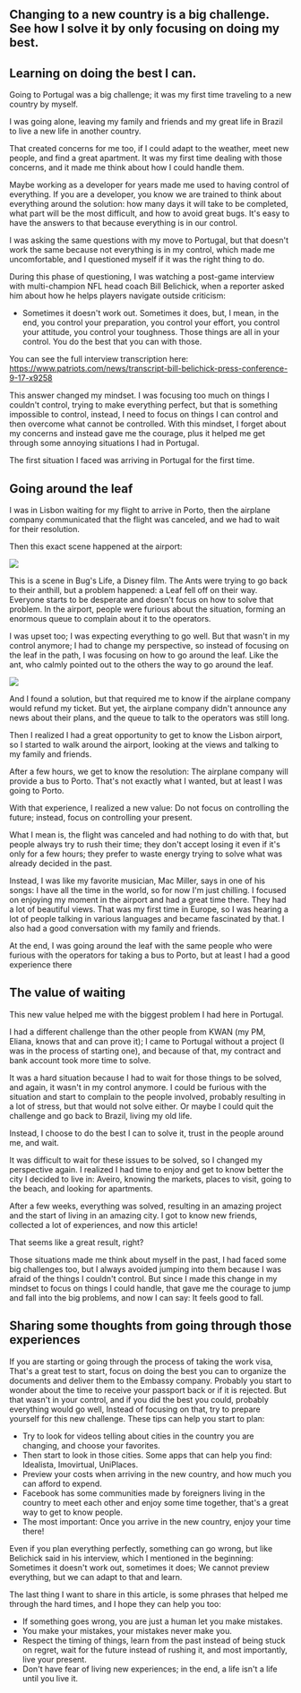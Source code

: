 ## Changing to a new country is a big challenge. See how I solve it by only focusing on doing my best.

## Learning on doing the best I can.
Going to Portugal was a big challenge; it was my first time traveling to a new country by myself.

I was going alone, leaving my family and friends and my great life in Brazil to live a new life in another country.

That created concerns for me too, if I could adapt to the weather, meet new people, and find a great apartment. It was my first time dealing with those concerns, and it made me think about how I could handle them.

Maybe working as a developer for years made me used to having control of everything. If you are a developer, you know we are trained to think about everything around the solution: how many days it will take to be completed, what part will be the most difficult, and how to avoid great bugs. It's easy to have the answers to that because everything is in our control.

I was asking the same questions with my move to Portugal, but that doesn't work the same because not everything is in my control, which made me uncomfortable, and I questioned myself if it was the right thing to do.
 
During this phase of questioning, I was watching a post-game interview with multi-champion NFL head coach Bill Belichick, when a reporter asked him about how he helps players navigate outside criticism:
 
- Sometimes it doesn't work out. Sometimes it does, but, I mean, in the end, you control your preparation, you control your effort, you control your attitude, you control your toughness. Those things are all in your control. You do the best that you can with those.

You can see the full interview transcription here: https://www.patriots.com/news/transcript-bill-belichick-press-conference-9-17-x9258

This answer changed my mindset. I was focusing too much on things I couldn't control, trying to make everything perfect, but that is something impossible to control, instead, I need to focus on things I can control and then overcome what cannot be controlled.
With this mindset, I forget about my concerns and instead gave me the courage, plus it helped me get through some annoying situations I had in Portugal.
 
The first situation I faced was arriving in Portugal for the first time.
 
## Going around the leaf
I was in Lisbon waiting for my flight to arrive in Porto, then the airplane company communicated that the flight was canceled, and we had to wait for their resolution.
 
Then this exact scene happened at the airport:

![](leaf_1.gif)
 
This is a scene in Bug's Life, a Disney film. The Ants were trying to go back to their anthill, but a problem happened: a Leaf fell off on their way. Everyone starts to be desperate and doesn't focus on how to solve that problem.
In the airport, people were furious about the situation, forming an enormous queue to complain about it to the operators.
 
I was upset too; I was expecting everything to go well. But that wasn't in my control anymore; I had to change my perspective, so instead of focusing on the leaf in the path, I was focusing on how to go around the leaf. Like the ant, who calmly pointed out to the others the way to go around the leaf.

![](leaf_2.gif)
 
And I found a solution, but that required me to know if the airplane company would refund my ticket. But yet, the airplane company didn't announce any news about their plans, and the queue to talk to the operators was still long.
 
Then I realized I had a great opportunity to get to know the Lisbon airport, so I started to walk around the airport, looking at the views and talking to my family and friends.
 
After a few hours, we get to know the resolution: The airplane company will provide a bus to Porto. That's not exactly what I wanted, but at least I was going to Porto.
 
With that experience, I realized a new value: Do not focus on controlling the future; instead, focus on controlling your present.
 
What I mean is, the flight was canceled and had nothing to do with that, but people always try to rush their time; they don't accept losing it even if it's only for a few hours; they prefer to waste energy trying to solve what was already decided in the past.
 
Instead, I was like my favorite musician, Mac Miller, says in one of his songs: I have all the time in the world, so for now I'm just chilling.
I focused on enjoying my moment in the airport and had a great time there. They had a lot of beautiful views. That was my first time in Europe, so I was hearing a lot of people talking in various languages and became fascinated by that. I also had a good conversation with my family and friends.
 
At the end, I was going around the leaf with the same people who were furious with the operators for taking a bus to Porto, but at least I had a good experience there
 
## The value of waiting
This new value helped me with the biggest problem I had here in Portugal.

I had a different challenge than the other people from KWAN (my PM, Eliana, knows that and can prove it); I came to Portugal without a project (I was in the process of starting one), and because of that, my contract and bank account took more time to solve.

It was a hard situation because I had to wait for those things to be solved, and again, it wasn't in my control anymore. I could be furious with the situation and start to complain to the people involved, probably resulting in a lot of stress, but that would not solve either. Or maybe I could quit the challenge and go back to Brazil, living my old life.

Instead, I choose to do the best I can to solve it, trust in the people around me, and wait.

It was difficult to wait for these issues to be solved, so I changed my perspective again. I realized I had time to enjoy and get to know better the city I decided to live in: Aveiro, knowing the markets, places to visit, going to the beach, and looking for apartments.

After a few weeks, everything was solved, resulting in an amazing project and the start of living in an amazing city. I got to know new friends, collected a lot of experiences, and now this article!

That seems like a great result, right?

Those situations made me think about myself in the past, I had faced some big challenges too, but I always avoided jumping into them because I was afraid of the things I couldn't control. But since I made this change in my mindset to focus on things I could handle, that gave me the courage to jump and fall into the big problems, and now I can say: It feels good to fall.

## Sharing some thoughts from going through those experiences

If you are starting or going through the process of taking the work visa, That's a great test to start, focus on doing the best you can to organize the documents and deliver them to the Embassy company. Probably you start to wonder about the time to receive your passport back or if it is rejected. But that wasn't in your control, and if you did the best you could, probably everything would go well, Instead of focusing on that, try to prepare yourself for this new challenge. These tips can help you start to plan:

- Try to look for videos telling about cities in the country you are changing, and choose your favorites.
- Then start to look in those cities. Some apps that can help you find: Idealista, Imovirtual, UniPlaces.
- Preview your costs when arriving in the new country, and how much you can afford to expend.
- Facebook has some communities made by foreigners living in the country to meet each other and enjoy some time together, that's a great way to get to know people.
- The most important: Once you arrive in the new country, enjoy your time there!

Even if you plan everything perfectly, something can go wrong, but like Belichick said in his interview, which I mentioned in the beginning: Sometimes it doesn't work out, sometimes it does; 
We cannot preview everything, but we can adapt to that and learn.

The last thing I want to share in this article, is some phrases that helped me through the hard times, and I hope they can help you too:

- If something goes wrong, you are just a human let you make mistakes.
- You make your mistakes, your mistakes never make you.
- Respect the timing of things, learn from the past instead of being stuck on regret, wait for the future instead of rushing it, and most importantly, live your present.
- Don't have fear of living new experiences; in the end, a life isn't a life until you live it.


